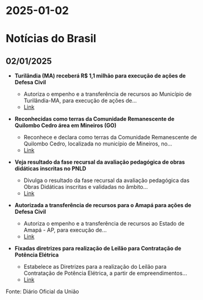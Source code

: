 # 2025-01-02

# Notícias do Brasil

## 02/01/2025

- **Turilândia (MA) receberá R$ 1,1 milhão para execução de ações de Defesa Civil**
  - Autoriza o empenho e a transferência de recursos ao Município de Turilândia-MA, para execução de ações de...
  - [Link](https://www.in.gov.br/web/dou/-/portaria-n-4.302-de-30-de-dezembro-de-2024-605102212)

- **Reconhecidas como terras da Comunidade Remanescente de Quilombo Cedro área em Mineiros (GO)**
  - Reconhece e declara como terras da Comunidade Remanescente de Quilombo Cedro, localizada no município de Mineiros, no...
  - [Link](https://www.in.gov.br/web/dou/-/portaria-n-944-de-31-de-dezembro-de-2024-605099193)

- **Veja resultado da fase recursal da avaliação pedagógica de obras didáticas inscritas no PNLD**
  - Divulga o resultado da fase recursal da avaliação pedagógica das Obras Didáticas inscritas e validadas no âmbito...
  - [Link](https://www.in.gov.br/web/dou/-/portaria-seb/mec-n-100-de-30-de-dezembro-de-2024-605096658)

- **Autorizada a transferência de recursos para o Amapá para ações de Defesa Civil**
  - Autoriza o empenho e a transferência de recursos ao Estado de Amapá - AP, para execução de...
  - [Link](https://www.in.gov.br/web/dou/-/portaria-n-4.301-de-30-de-dezembro-de-2024-605097162)

- **Fixadas diretrizes para realização de Leilão para Contratação de Potência Elétrica**
  - Estabelece as Diretrizes para a realização do Leilão para Contratação de Potência Elétrica, a partir de empreendimentos...
  - [Link](https://www.in.gov.br/web/dou/-/portaria-normativa-gm/mme-n-96-de-31-de-dezembro-de-2024-605096389)

Fonte: Diário Oficial da União